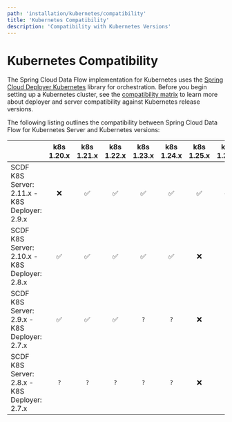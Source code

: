 ```yaml
---
path: 'installation/kubernetes/compatibility'
title: 'Kubernetes Compatibility'
description: 'Compatibility with Kubernetes Versions'
---
```


# Kubernetes Compatibility

The Spring Cloud Data Flow implementation for Kubernetes uses the
[Spring Cloud Deployer
Kubernetes](https://github.com/spring-cloud/spring-cloud-deployer-kubernetes)
library for orchestration. Before you begin setting up a Kubernetes
cluster, see the [compatibility
matrix](https://github.com/spring-cloud/spring-cloud-deployer-kubernetes#kubernetes-compatibility)
to learn more about deployer and server compatibility against Kubernetes
release versions.

The following listing outlines the compatibility between Spring Cloud
Data Flow for Kubernetes Server and Kubernetes versions:

|                                               | k8s 1.20.x | k8s 1.21.x | k8s 1.22.x | k8s 1.23.x | k8s 1.24.x | k8s 1.25.x | k8s 1.26.x | k8s 1.27.x | k8s v1.28 | k8s v1.29 |
| --------------------------------------------- | :--------: | :--------: | :--------: | :--------: | :--------: | :--------: | :--------: | :--------: | :-------: | :-------: |
| SCDF K8S Server: 2.11.x - K8S Deployer: 2.9.x |     ❌     |     ✅     |     ✅     |     ✅     |     ✅     |     ✅     |     ✅     |     ✅     |    ✅     |   ✅     |
| SCDF K8S Server: 2.10.x - K8S Deployer: 2.8.x |     ✅     |     ✅     |     ✅     |     ✅     |     ✅     |     ❌     |     ❌     |     ❌     |    ❌     |   ❌     | 
| SCDF K8S Server: 2.9.x - K8S Deployer: 2.7.x  |     ✅     |     ✅     |     ✅     |    `?`     |    `?`     |     ❌     |     ❌     |     ❌     |    ❌     |   ❌     |
| SCDF K8S Server: 2.8.x - K8S Deployer: 2.7.x  |    `?`     |    `?`     |    `?`     |    `?`     |    `?`     |     ❌     |     ❌     |     ❌    |    ❌     |   ❌     |
